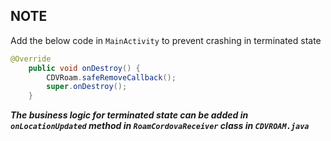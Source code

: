 ## NOTE

Add the below code in `MainActivity` to prevent crashing in terminated state

```java
@Override
    public void onDestroy() {
        CDVRoam.safeRemoveCallback();
        super.onDestroy();
    }
```

***The business logic for terminated state can be added in `onLocationUpdated` method in `RoamCordovaReceiver` class in `CDVROAM.java`***